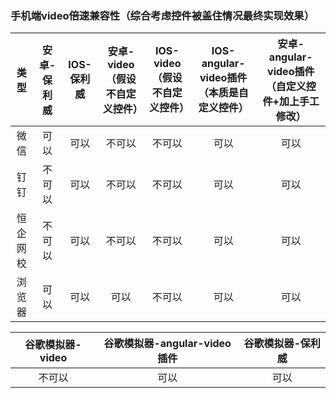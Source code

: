 ### 手机端video倍速兼容性（综合考虑控件被盖住情况最终实现效果）
| 类型 | 安卓-保利威 |IOS-保利威 |安卓-video（假设不自定义控件）|IOS-video（假设不自定义控件）|IOS-angular-video插件（本质是自定义控件）|安卓-angular-video插件（自定义控件+加上手工修改）|
| :----:   | :----:    | :----:     | :----:     | :----:     | :----:                 |  :----:                 | 
| 微信      | 可以      | 可以       | 不可以      |  不可以      |  可以                  |  可以                 | 
| 钉钉      | 不可以    | 可以        | 不可以      | 不可以      |  可以                   | 可以                  | 
| 恒企网校  |  不可以    | 可以        |不可以       | 不可以      | 可以                   | 可以                   | 
| 浏览器    | 可以      | 可以         |可以         | 不可以      | 可以                   | 可以                   | 


| 谷歌模拟器-video |  谷歌模拟器-angular-video插件 | 谷歌模拟器-保利威 | 
| :----:          | :----:                      | :----:          | 
 | 不可以            | 可以                        |可以             |

